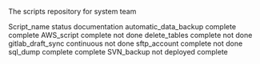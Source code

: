 The scripts repository for system team

Script_name					status						documentation
automatic_data_backup		complete					complete
AWS_script					complete					not done
delete_tables				complete					not done
gitlab_draft_sync			continuous					not done
sftp_account				complete					not done
sql_dump					complete					complete
SVN_backup					not deployed				complete
